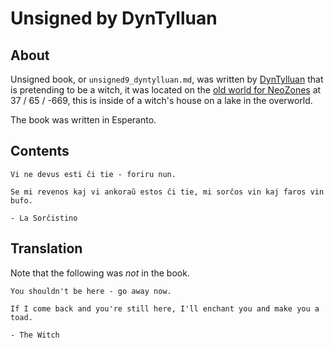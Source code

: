# Unsigned by DynTylluan

## About
Unsigned book, or `unsigned9_dyntylluan.md`, was written by [DynTylluan](https://namemc.com/profile/DynTylluan.1) that is pretending to be a witch, it was located on the [old world for NeoZones](https://mc.neozones.club/#world-1-17-1) at 37 / 65 / -669, this is inside of a witch's house on a lake in the overworld.

The book was written in Esperanto.

## Contents
```
Vi ne devus esti ĉi tie - foriru nun.

Se mi revenos kaj vi ankoraŭ estos ĉi tie, mi sorĉos vin kaj faros vin bufo.

- La Sorĉistino
```

## Translation

Note that the following was _not_ in the book.

```
You shouldn't be here - go away now.

If I come back and you're still here, I'll enchant you and make you a toad.

- The Witch
```